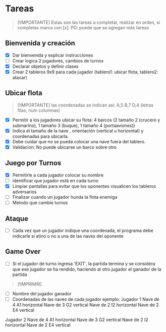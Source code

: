 # Tareas
> [!IMPORTANTE] Estas son las tareas a completar, realizar en orden, si completas marca con [x]. PD: puede que se agregan más tareas

## Bienvenida y creación
- [x] Dar bienvenida y explicar instrucciones
- [ ] Crear logica 2 jugadores, cambios de turnos
- [x] Declarar objetos y definir clases
- [x] Crear 2 tableros 9x9 para cada jugador (tablero1: ubicar flota, tablero2: atacar)

## Ubicar flota
> [!IMPORTANTE] las coordenadas se indican asi: A,5 B,7 D,4 (letras filas, num columnas)
- [x] Permitir a los jugadores ubicar su flota: 4 barcos (2 tamaño 2 (crucero y submarino), 1 tamaño 3 (buque), 1 tamaño 4 (portaaviones))
- [x] Indica el tamaño de la nave , orientación (vertical u horizontal) y coordenadas para ubicarla. 
- [x] Debe cuidar que no se pueda colocar una nave fuera del tablero. 
- [x] Validacion: No puede ubicarse un barco sobre otro

## Juego por Turnos
- [x] Permitirle a cada jugador colocar su nombre
- [ ] identificar que jugador está en cada turno
- [x] Limpiar pantallas para evitar que los oponentes visualicen los tableros adversarios
- [ ] Finalizar cuando un jugador hunda la flota enemiga
- [ ] Metodo que cambie turnos

## Ataque
- [ ] Cada vez que un jugador indique una coordenada, el programa debe indicarle si atinó o no a una de las naves del oponente

## Game Over
- [ ] Si el jugador de turno ingresa 'EXIT', la partida termina y se considera que ese jugador se ha rendido, haciendo al otro jugador el ganador de la partida

> [!IMPRIMIR]
- [ ] Nombre del jugador ganador
- [ ] Coordenadas de las naves de cada jugador
ejemplo:
Jugador 1   Nave de 4 A1 horizontal
            Nave de 3 G2 vertical
            Nave de 2 I2 horizontal
            Nave de 2 E4 vertical

Jugador 2   Nave de 4 A1 horizontal
            Nave de 3 G2 vertical
            Nave de 2 I2 horizontal
            Nave de 2 E4 vertical